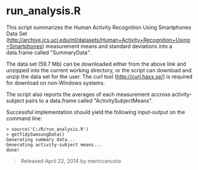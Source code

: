 run_analysis.R
========================================================
This script summarizes the Human Activity Recognition Using Smartphones Data Set 
(http://archive.ics.uci.edu/ml/datasets/Human+Activity+Recognition+Using+Smartphones) measurement means and standard deviations into a data.frame called "SummaryData". 

The data set (59.7 Mb) can be downloaded either from the above link and unzipped into the current working directory, or the script can download and unzip the data set for the user. The curl tool (http://curl.haxx.se/) is required for download on non-Windows systems.

The script also reports the averages of each measurement accross activity-subject pairs to a data.frame called "ActivitySubjectMeans".

Successful implementation should yield the following input-output on the
command line:
```{r}
> source('C:/R/run_analysis.R')
> getTidySamsungData()
Generating summary data...
Generating activity-subject means...
done!
```
> Released April 22, 2014 by mericcanusta